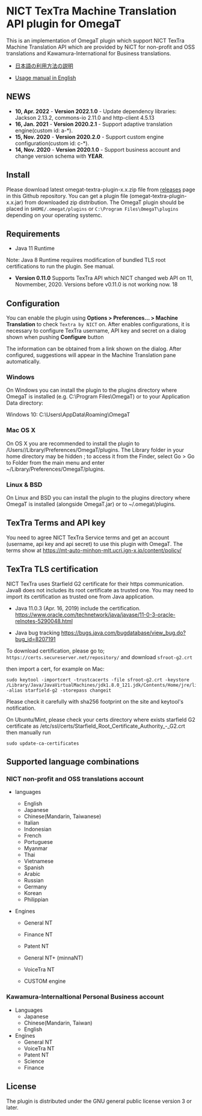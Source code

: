 # NICT TexTra Machine Translation API plugin for OmegaT

This is an implementation of OmegaT plugin which support NICT TexTra Machine Translation API which are
provided by NiCT for non-profit and OSS translations and Kawamura-International for Business translations.

* [日本語の利用方法の説明](https://github.com/miurahr/omegat-textra-plugin/wiki/%E5%88%A9%E7%94%A8%E6%96%B9%E6%B3%95)

* [Usage manual in English](https://github.com/miurahr/omegat-textra-plugin/wiki/Usage)


## NEWS

- **10, Apr. 2022** - **Version 2022.1.0** - Update dependency libraries: Jackson 2.13.2, commons-io 2.11.0 and http-client 4.5.13
- **16, Jan. 2021** - **Version 2020.2.1** - Support adaptive translation engine(custom id: a-*).
- **15, Nov. 2020** - **Version 2020.2.0** - Support custom engine configuration(custom id: c-*).
- **14, Nov. 2020** - **Version 2020.1.0** - Support business account and change version schema with **YEAR**.

## Install

Please download latest omegat-textra-plugin-x.x.zip file from [releases](https://github.com/miurahr/omegat-textra-plugin/releases) page 
in this Github repository. You can get a plugin file (omegat-textra-plugin-x.x.jar) from downloaded zip distribution.
The OmegaT plugin should be placed in `$HOME/.omegat/plugins` or `C:\Program Files\OmegaT\plugins`
depending on your operating systemc.

## Requirements

- Java 11 Runtime 

Note: Java 8 Runtime requiires modification of bundled TLS root certifications to run the plugin. See manual.
- **Version 0.11.0** Supports TexTra API which NICT changed web API on 11, Novmember, 2020. Versions before v0.11.0 is not working now.
18

## Configuration

You can enable the plugin using **Options > Preferences... > Machine Translation** to check `Textra by NICT` on.
After enables configurations, it is necessary to configure TexTra username, API key and secret
on a dialog shown when pushing **Configure** button

The information can be obtained from a link shown on the dialog. 
After configured, suggestions will appear in the Machine Translation pane automatically.

### Windows

On Windows you can install the plugin to the plugins directory where OmegaT is installed
 (e.g. C:\Program Files\OmegaT) or to your Application Data directory:

Windows 10: C:\Users<username>\AppData\Roaming\OmegaT

### Mac OS X

On OS X you are recommended to install the plugin to /Users//Library/Preferences/OmegaT/plugins.
 The Library folder in your home directory may be hidden ; to access it from the Finder,
select Go > Go to Folder from the main menu and enter ~/Library/Preferences/OmegaT/plugins.

### Linux & BSD

On Linux and BSD you can install the plugin to the plugins directory where OmegaT is
installed (alongside OmegaT.jar) or to ~/.omegat/plugins.

## TexTra Terms and API key

You need to agree NICT TexTra Service terms  and  get an account (username, api key and api secret)
to use this plugin with OmegaT. The terms show at
https://mt-auto-minhon-mlt.ucri.jgn-x.jp/content/policy/

## TexTra TLS certification

NICT TexTra uses Starfield G2 certificate for their https communication.
Java8 does not includes its root certificate as trusted one.
You may need to import its certification as trusted one from Java application.

- Java 11.0.3 (Apr. 16, 2019) include the certification.
https://www.oracle.com/technetwork/java/javase/11-0-3-oracle-relnotes-5290048.html

- Java bug tracking
https://bugs.java.com/bugdatabase/view_bug.do?bug_id=8207191


To download certification, please go to;
`https://certs.secureserver.net/repository/`
and download `sfroot-g2.crt`

then import a cert, for example on  Mac:

```
sudo keytool -importcert -trustcacerts -file sfroot-g2.crt -keystore /Library/Java/JavaVirtualMachines/jdk1.8.0_121.jdk/Contents/Home/jre/lib/security/cacerts -alias starfield-g2 -storepass changeit
```

Please check it carefully with sha256 footprint on the site and keytool's notification.

On Ubuntu/Mint, please check your certs directory where exists
starfield G2 certificate as /etc/ssl/certs/Starfield_Root_Certificate_Authority_-_G2.crt
then manually run

```
sudo update-ca-certificates
```

## Supported language combinations

### NICT non-profit and OSS translations account

* languages
    * English
    * Japanese
    * Chinese(Mandarin, Taiwanese)
    * Italian
    * Indonesian
    * French
    * Portuguese
    * Myanmar
    * Thai
    * Vietnamese
    * Spanish
    * Arabic
    * Russian
    * Germany
    * Korean
    * Philippian

* Engines
    * General NT
    * Finance NT
    * Patent NT
    * General NT+ (minnaNT)
    * VoiceTra NT
    
    * CUSTOM engine

### Kawamura-Internaltional Personal Business account

* Languages
    * Japanese
    * Chinese(Mandarin, Taiwan)
    * English
* Engines
    * General NT
    * VoiceTra NT
    * Patent NT
    * Science
    * Finance

## License

The plugin is distributed under the GNU general public license version 3 or later.

